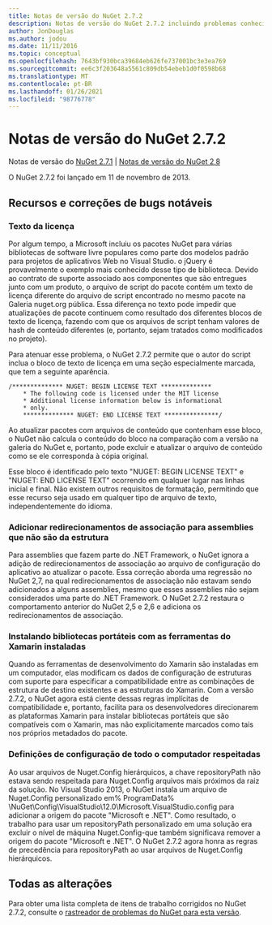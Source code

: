 ```yaml
---
title: Notas de versão do NuGet 2.7.2
description: Notas de versão do NuGet 2.7.2 incluindo problemas conhecidos, correções de bugs, recursos adicionados e DCRs.
author: JonDouglas
ms.author: jodou
ms.date: 11/11/2016
ms.topic: conceptual
ms.openlocfilehash: 7643bf930bca39684eb626fe737001bc3e3ea769
ms.sourcegitcommit: ee6c3f203648a5561c809db54ebeb1d0f0598b68
ms.translationtype: MT
ms.contentlocale: pt-BR
ms.lasthandoff: 01/26/2021
ms.locfileid: "98776778"
---
```

# <a name="nuget-272-release-notes"></a>Notas de versão do NuGet 2.7.2

Notas de versão do [NuGet 2.7.1](../release-notes/nuget-2.7.1.md)  |  [Notas de versão do NuGet 2,8](../release-notes/nuget-2.8.md)

O NuGet 2.7.2 foi lançado em 11 de novembro de 2013.

## <a name="noteworthy-bug-fixes-and-features"></a>Recursos e correções de bugs notáveis

### <a name="license-text"></a>Texto da licença
Por algum tempo, a Microsoft incluiu os pacotes NuGet para várias bibliotecas de software livre populares como parte dos modelos padrão para projetos de aplicativos Web no Visual Studio. o jQuery é provavelmente o exemplo mais conhecido desse tipo de biblioteca. Devido ao contrato de suporte associado aos componentes que são entregues junto com um produto, o arquivo de script do pacote contém um texto de licença diferente do arquivo de script encontrado no mesmo pacote na Galeria nuget.org pública. Essa diferença no texto pode impedir que atualizações de pacote continuem como resultado dos diferentes blocos de texto de licença, fazendo com que os arquivos de script tenham valores de hash de conteúdo diferentes (e, portanto, sejam tratados como modificados no projeto).

Para atenuar esse problema, o NuGet 2.7.2 permite que o autor do script inclua o bloco de texto de licença em uma seção especialmente marcada, que tem a seguinte aparência.

```
/************** NUGET: BEGIN LICENSE TEXT **************
    * The following code is licensed under the MIT license
    * Additional license information below is informational
    * only.
    ************** NUGET: END LICENSE TEXT ***************/
```

Ao atualizar pacotes com arquivos de conteúdo que contenham esse bloco, o NuGet não calcula o conteúdo do bloco na comparação com a versão na galeria do NuGet e, portanto, pode excluir e atualizar o arquivo de conteúdo como se ele corresponda à cópia original.

Esse bloco é identificado pelo texto "NUGET: BEGIN LICENSE TEXT" e "NUGET: END LICENSE TEXT" ocorrendo em qualquer lugar nas linhas inicial e final.  Não existem outros requisitos de formatação, permitindo que esse recurso seja usado em qualquer tipo de arquivo de texto, independentemente do idioma.

### <a name="add-binding-redirects-for-non-framework-assemblies"></a>Adicionar redirecionamentos de associação para assemblies que não são da estrutura
Para assemblies que fazem parte do .NET Framework, o NuGet ignora a adição de redirecionamentos de associação ao arquivo de configuração do aplicativo ao atualizar o pacote. Essa correção aborda uma regressão no NuGet 2,7, na qual redirecionamentos de associação não estavam sendo adicionados a alguns assemblies, mesmo que esses assemblies não sejam considerados uma parte do .NET Framework. O NuGet 2.7.2 restaura o comportamento anterior do NuGet 2,5 e 2,6 e adiciona os redirecionamentos de associação.

### <a name="installing-portable-libraries-with-xamarin-tools-installed"></a>Instalando bibliotecas portáteis com as ferramentas do Xamarin instaladas
Quando as ferramentas de desenvolvimento do Xamarin são instaladas em um computador, elas modificam os dados de configuração de estruturas com suporte para especificar a compatibilidade entre as combinações de estrutura de destino existentes e as estruturas do Xamarin. Com a versão 2.7.2, o NuGet agora está ciente dessas regras implícitas de compatibilidade e, portanto, facilita para os desenvolvedores direcionarem as plataformas Xamarin para instalar bibliotecas portáteis que são compatíveis com o Xamarin, mas não explicitamente marcados como tais nos próprios metadados do pacote.

### <a name="machine-wide-configuration-settings-honored"></a>Definições de configuração de todo o computador respeitadas
Ao usar arquivos de Nuget.Config hierárquicos, a chave repositoryPath não estava sendo respeitada para Nuget.Config arquivos mais próximos da raiz da solução. No Visual Studio 2013, o NuGet instala um arquivo de Nuget.Config personalizado em% ProgramData% \NuGet\Config\VisualStudio\12.0\Microsoft.VisualStudio.config para adicionar a origem do pacote "Microsoft e .NET". Como resultado, o trabalho para usar um repositoryPath personalizado em uma solução era excluir o nível de máquina Nuget.Config-que também significava remover a origem do pacote "Microsoft e .NET". O NuGet 2.7.2 agora honra as regras de precedência para repositoryPath ao usar arquivos de Nuget.Config hierárquicos.

## <a name="all-changes"></a>Todas as alterações
Para obter uma lista completa de itens de trabalho corrigidos no NuGet 2.7.2, consulte o [rastreador de problemas do NuGet para esta versão](https://nuget.codeplex.com/workitem/list/advanced?keyword=&status=All&type=All&priority=All&release=NuGet%202.7.2&assignedTo=All&component=All&sortField=LastUpdatedDate&sortDirection=Descending&page=0&reasonClosed=Fixed).
